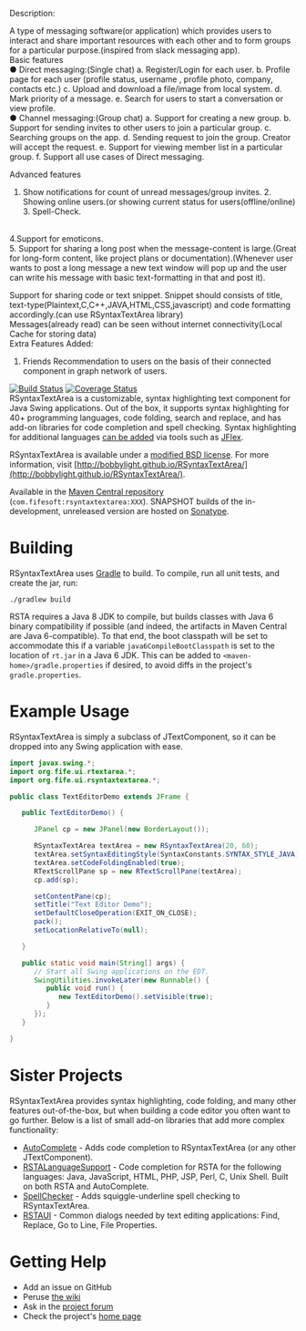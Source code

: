 Description:

A type of messaging software(or application) which provides users to interact and share important resources with each other and to form groups for a particular purpose.(inspired from slack messaging app).
<br>
Basic features <br>
● Direct messaging:(Single chat) 
    a. Register/Login for each user. b. Profile page for each user (profile status, username , profile photo, company, contacts etc.) c. Upload and download a file/image from local system. d. Mark priority of a message. e. Search for users to start a conversation or view profile.
   <br>
● Channel messaging:(Group chat) a. Support for creating a new group. b. Support for sending invites to other users to join a particular group. c. Searching groups on the app. d. Sending request to join the group. Creator will accept the request. e. Support for viewing member list in a particular group. f. Support all use cases of Direct messaging.

Advanced features <br>
1. Show notifications for count of unread messages/group invites. 2. Showing online users.(or showing current status for users(offline/online) 3. Spell-Check.

<br>
4.Support for emoticons. 
<br>
5. Support for sharing a long post when the message-content is large.(Great for long-form content, like project plans or documentation).(Whenever user wants to post a long message a new text window will pop up and the user can write his message with basic text-formatting in that and post it).
<br>

Support for sharing code or text snippet. Snippet should consists of title, text-type(Plaintext,C,C++,JAVA,HTML,CSS,javascript) and code formatting accordingly.(can use RSyntaxTextArea library)
<br>
Messages(already read) can be seen without internet connectivity(Local Cache for storing data)
<br>
Extra Features Added: <br>
1. Friends Recommendation to users on the basis of their connected component in graph network of users.

[![Build Status](https://travis-ci.org/bobbylight/RSyntaxTextArea.svg?branch=master)](https://travis-ci.org/bobbylight/RSyntaxTextArea)
[![Coverage Status](https://coveralls.io/repos/bobbylight/RSyntaxTextArea/badge.svg)](https://coveralls.io/r/bobbylight/RSyntaxTextArea)
<br>
RSyntaxTextArea is a customizable, syntax highlighting text component for Java Swing applications.  Out of
the box, it supports syntax highlighting for 40+ programming languages, code folding, search and replace,
and has add-on libraries for code completion and spell checking.  Syntax highlighting for additional languages
[can be added](https://github.com/bobbylight/RSyntaxTextArea/wiki) via tools such as [JFlex](http://jflex.de).

RSyntaxTextArea is available under a [modified BSD license](https://github.com/bobbylight/RSyntaxTextArea/blob/master/src/main/dist/RSyntaxTextArea.License.txt).
For more information, visit [http://bobbylight.github.io/RSyntaxTextArea/](http://bobbylight.github.io/RSyntaxTextArea/).

Available in the [Maven Central repository](http://search.maven.org/#search%7Cga%7C1%7Crsyntaxtextarea%20jar) (`com.fifesoft:rsyntaxtextarea:XXX`).
SNAPSHOT builds of the in-development, unreleased version are hosted on [Sonatype](https://oss.sonatype.org/content/repositories/snapshots/com/fifesoft/rsyntaxtextarea/).

# Building

RSyntaxTextArea uses [Gradle](http://gradle.org/) to build.  To compile, run
all unit tests, and create the jar, run:

    ./gradlew build

RSTA requires a Java 8 JDK to compile, but builds classes with Java 6 binary compatibility if possible
(and indeed, the artifacts in Maven Central are Java 6-compatible).
To that end, the boot classpath will be set to accommodate this if a variable `java6CompileBootClasspath`
is set to the location of `rt.jar` in a Java 6 JDK.  This can be added to `<maven-home>/gradle.properties`
if desired, to avoid diffs in the project's `gradle.properties`.

# Example Usage

RSyntaxTextArea is simply a subclass of JTextComponent, so it can be dropped into any Swing application with ease.

```java
import javax.swing.*;
import org.fife.ui.rtextarea.*;
import org.fife.ui.rsyntaxtextarea.*;

public class TextEditorDemo extends JFrame {

   public TextEditorDemo() {

      JPanel cp = new JPanel(new BorderLayout());

      RSyntaxTextArea textArea = new RSyntaxTextArea(20, 60);
      textArea.setSyntaxEditingStyle(SyntaxConstants.SYNTAX_STYLE_JAVA);
      textArea.setCodeFoldingEnabled(true);
      RTextScrollPane sp = new RTextScrollPane(textArea);
      cp.add(sp);

      setContentPane(cp);
      setTitle("Text Editor Demo");
      setDefaultCloseOperation(EXIT_ON_CLOSE);
      pack();
      setLocationRelativeTo(null);

   }

   public static void main(String[] args) {
      // Start all Swing applications on the EDT.
      SwingUtilities.invokeLater(new Runnable() {
         public void run() {
            new TextEditorDemo().setVisible(true);
         }
      });
   }

}
```
# Sister Projects

RSyntaxTextArea provides syntax highlighting, code folding, and many other features out-of-the-box, but when building a code editor you often want to go further.  Below is a list of small add-on libraries that add more complex functionality:

* [AutoComplete](https://github.com/bobbylight/AutoComplete) - Adds code completion to RSyntaxTextArea (or any other JTextComponent).
* [RSTALanguageSupport](https://github.com/bobbylight/RSTALanguageSupport) - Code completion for RSTA for the following languages: Java, JavaScript, HTML, PHP, JSP, Perl, C, Unix Shell.  Built on both RSTA and AutoComplete.
* [SpellChecker](https://github.com/bobbylight/SpellChecker) - Adds squiggle-underline spell checking to RSyntaxTextArea.
* [RSTAUI](https://github.com/bobbylight/RSTAUI) - Common dialogs needed by text editing applications: Find, Replace, Go to Line, File Properties.

# Getting Help

* Add an issue on GitHub
* Peruse [the wiki](https://github.com/bobbylight/RSyntaxTextArea/wiki)
* Ask in the [project forum](http://fifesoft.com/forum/)
* Check the project's [home page](http://bobbylight.github.io/RSyntaxTextArea/)

